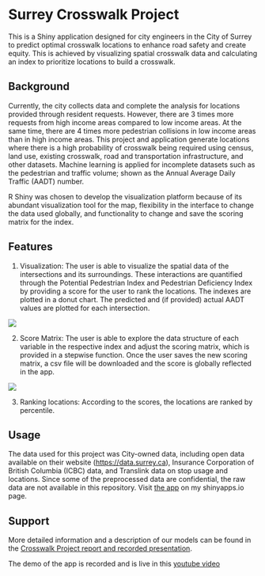 # Surrey Crosswalk Project
This is a Shiny application designed for city engineers in the City of Surrey to predict optimal crosswalk locations to enhance road safety and create equity. This is achieved by visualizing spatial crosswalk data and calculating an index to prioritize locations to build a crosswalk. 

## Background
Currently, the city collects data and complete the analysis for locations provided through resident requests. However, there are 3 times more requests from high income areas compared to low income areas. At the same time, there are 4 times more pedestrian collisions in low income areas than in high income areas. This project and application generate locations where there is a high probability of crosswalk being required using census, land use, existing crosswalk, road and transportation infrastructure, and other datasets. Machine learning is applied for incomplete datasets such as the pedestrian and traffic volume; shown as the Annual Average Daily Traffic (AADT) number.

R Shiny was chosen to develop the visualization platform because of its abundant visualization tool for the map, flexibility in the interface to change the data used globally, and functionality to change and save the scoring matrix for the index.

## Features
1. Visualization: The user is able to visualize the spatial data of the intersections and its surroundings. These interactions are quantified through the Potential Pedestrian Index and Pedestrian Deficiency Index by providing a score for the user to rank the locations. The indexes are plotted in a donut chart. The predicted and (if provided) actual AADT values are plotted for each intersection.

![](surrey_map.gif)

2. Score Matrix: The user is able to explore the data structure of each variable in the respective index and adjust the scoring matrix, which is provided in a stepwise function. Once the user saves the new scoring matrix, a csv file will be downloaded and the score is globally reflected in the app.

![](surrey_scoring.gif)

3. Ranking locations: According to the scores, the locations are ranked by percentile.

## Usage
The data used for this project was City-owned data, including open data available on their website (https://data.surrey.ca), Insurance Corporation of British Columbia (ICBC) data, and Translink data on stop usage and locations. Since some of the preprocessed data are confidential, the raw data are not available in this repository. Visit [the app](https://alinac20.shinyapps.io/SurreyCrosswalk/) on my shinyapps.io page.

## Support
More detailed information and a description of our models can be found in the [Crosswalk Project report and recorded presentation](https://dsi.ubc.ca/data-science-social-good-2020).

The demo of the app is recorded and is live in this [youtube video](https://youtu.be/NiN1dQ0CfgM?t=1528)
